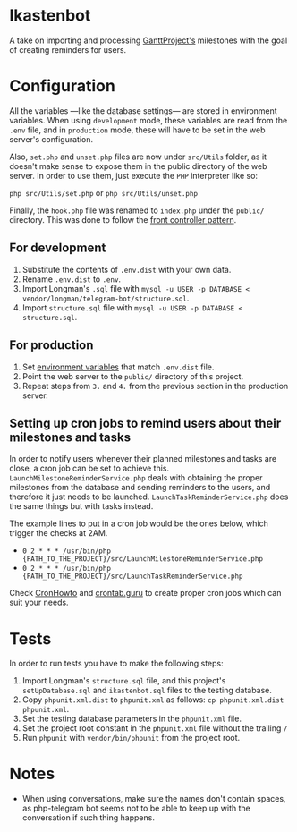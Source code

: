 # Ikastenbot

A take on importing and processing [GanttProject's][1] milestones with the goal
of creating reminders for users.

# Configuration
All the variables —like the database settings— are stored in environment 
variables. When using `development` mode, these variables are read from the
`.env` file, and in `production` mode, these will have to be set in the web
server's configuration.

Also, `set.php` and `unset.php` files are now under `src/Utils` folder, as it
doesn't make sense to expose them in the public directory of the web server.
In order to use them, just execute the `PHP` interpreter like so:

`php src/Utils/set.php` or `php src/Utils/unset.php`

Finally, the `hook.php` file was renamed to `index.php` under the `public/`
directory. This was done to follow the [front controller pattern][3].

## For development
1. Substitute the contents of `.env.dist` with your own data.
2. Rename `.env.dist` to `.env`.
3. Import Longman's `.sql` file with
    `mysql -u USER -p DATABASE < vendor/longman/telegram-bot/structure.sql`.
4. Import `structure.sql` file with
    `mysql -u USER -p DATABASE < structure.sql`.

## For production
1. Set [environment variables][2] that match `.env.dist` file.
2. Point the web server to the `public/` directory of this project.
3. Repeat steps from `3.` and `4.` from the previous section in the production
    server.

## Setting up cron jobs to remind users about their milestones and tasks
In order to notify users whenever their planned milestones and tasks are close,
a cron job can be set to achieve this. `LaunchMilestoneReminderService.php`
deals with obtaining the proper milestones from the database and sending
reminders to the users, and therefore it just needs to be launched.
`LaunchTaskReminderService.php` does the same things but with tasks instead.

The example lines to put in a cron job would be the ones below, which trigger
the checks at 2AM.

* `0 2 * * * /usr/bin/php {PATH_TO_THE_PROJECT}/src/LaunchMilestoneReminderService.php`
* `0 2 * * * /usr/bin/php {PATH_TO_THE_PROJECT}/src/LaunchTaskReminderService.php`

Check [CronHowto][4] and [crontab.guru][5] to create proper cron jobs which can
suit your needs.

# Tests
In order to run tests you have to make the following steps:

1. Import Longman's `structure.sql` file, and this project's `setUpDatabase.sql`
    and `ikastenbot.sql` files to the testing database.
2. Copy `phpunit.xml.dist` to `phpunit.xml` as follows: `cp phpunit.xml.dist phpunit.xml`.
3. Set the testing database parameters in the `phpunit.xml` file.
4. Set the project root constant in the `phpunit.xml` file without the trailing
    `/`
5. Run `phpunit` with `vendor/bin/phpunit` from the project root.

# Notes
* When using conversations, make sure the names don't contain spaces, as
    php-telegram bot seems not to be able to keep up with the conversation if
    such thing happens.

[1]: https://www.ganttproject.biz/
[2]: https://httpd.apache.org/docs/2.4/mod/mod_env.html#setenv
[3]: https://en.wikipedia.org/wiki/Front_controller
[4]: https://help.ubuntu.com/community/CronHowto
[5]: https://crontab.guru/
